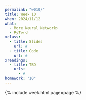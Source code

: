 ```yaml
---
permalink: "w010/"
title: Week 10
when: 2024/11/12
what:
  - More Neural Networks
  - PyTorch
xclass:
  - title: Slides
    url: #
  - title: Code
    url: #
xreadings:
  - title: TBD
    urls:
      - #
homework: "10"
---
```

{% include week.html page=page %}
